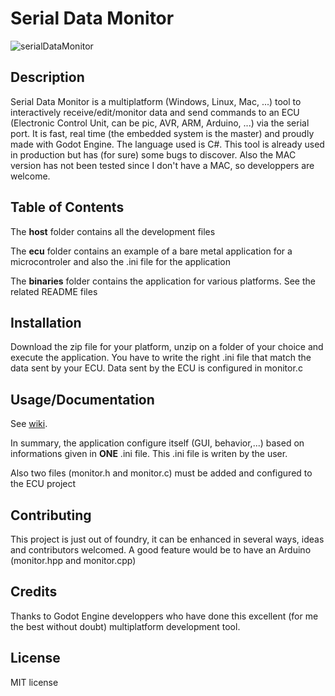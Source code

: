 # Serial Data Monitor

![serialDataMonitor](small.gif)

## Description

Serial Data Monitor is a multiplatform (Windows, Linux, Mac, ...) tool to interactively receive/edit/monitor data and send commands to an ECU (Electronic Control Unit, can be pic, AVR, ARM, Arduino, ...) via the serial port. It is fast, real time (the embedded system is the master) and proudly made with Godot Engine. The language used is C#. This tool is already used in production but has (for sure) some bugs to discover. Also the MAC version has not been tested since I don't have a MAC, so developpers are welcome.

## Table of Contents

The **host** folder contains all the development files

The **ecu** folder contains an example of a bare metal application for a microcontroler and also the .ini file for the application

The **binaries** folder contains the application for various platforms. See the related README files

## Installation

Download the zip file for your platform, unzip on a folder of your choice and execute the application. You have to write the right .ini file that match the data sent by your ECU. Data sent by the ECU is configured in monitor.c

## Usage/Documentation

See [wiki](https://github.com/papyDoctor/serialDataMonitor/wiki).

In summary, the application configure itself (GUI, behavior,...) based on informations given in  **ONE** .ini file. This .ini file is writen by the user.

Also two files (monitor.h and monitor.c) must be added and configured to the ECU project

## Contributing

This project is just out of foundry, it can be enhanced in several ways, ideas and contributors welcomed. A good feature would be to have an Arduino (monitor.hpp and monitor.cpp)

## Credits

Thanks to Godot Engine developpers who have done this excellent (for me the best without doubt) multiplatform development tool. 

## License

MIT license
